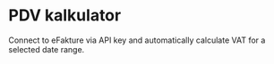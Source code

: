 # PDV kalkulator
Connect to eFakture via API key and automatically calculate VAT for a selected date range.
